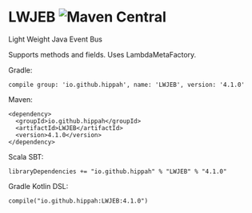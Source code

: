 # LWJEB ![Maven Central](https://maven-badges.herokuapp.com/maven-central/io.github.hippah/LWJEB/badge.svg)
Light Weight Java Event Bus

Supports methods and fields.
Uses LambdaMetaFactory.

Gradle:
```
compile group: 'io.github.hippah', name: 'LWJEB', version: '4.1.0'
```

Maven:
```
<dependency>
  <groupId>io.github.hippah</groupId>
  <artifactId>LWJEB</artifactId>
  <version>4.1.0</version>
</dependency>
```

Scala SBT:
```
libraryDependencies += "io.github.hippah" % "LWJEB" % "4.1.0"
```

Gradle Kotlin DSL:
```
compile("io.github.hippah:LWJEB:4.1.0")
```


